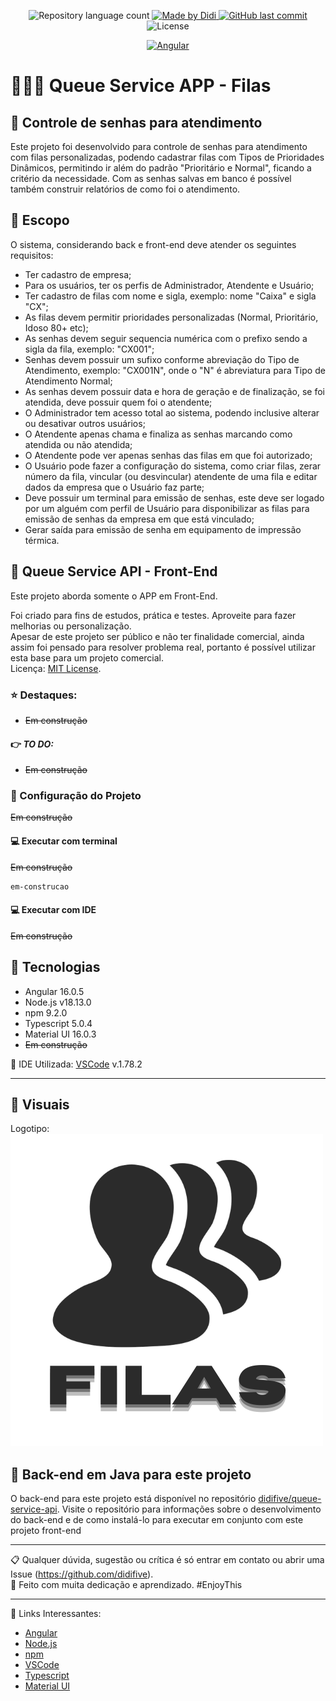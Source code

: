 <p align="center">
 <img alt="Repository language count" src="https://img.shields.io/github/languages/count/didifive/queue-service-app">
    <a href="https://www.linkedin.com/in/luis-carlos-zancanela/">
        <img alt="Made by Didi" src="https://img.shields.io/badge/made%20by-Didi-green">
    </a> 
    <a href="https://github.com/didifive/queue-service-app/commits/master">
        <img alt="GitHub last commit" src="https://img.shields.io/github/last-commit/didifive/queue-service-app?color=blue">
    </a>
    <img alt="License" src="https://img.shields.io/badge/license-MIT-brightgreen?color=blue">
</p>

<p align="center">
 <a href="https://angular.io/">
   <img alt="Angular" src="https://img.shields.io/static/v1?color=red&label=Dev&message=Angular&style=for-the-badge&logo=Angular">
 </a>
</p>

# 🚶🚶🚶 Queue Service APP - Filas

## 💾 Controle de senhas para atendimento

Este projeto foi desenvolvido para controle de senhas para atendimento com filas personalizadas, podendo cadastrar filas
com Tipos de Prioridades Dinâmicos, permitindo ir além do padrão "Prioritário e Normal", ficando a critério da necessidade.
Com as senhas salvas em banco é possível também construir relatórios de como foi o atendimento.

## 📼 Escopo

O sistema, considerando back e front-end deve atender os seguintes requisitos:

- Ter cadastro de empresa;
- Para os usuários, ter os perfis de Administrador, Atendente e Usuário;
- Ter cadastro de filas com nome e sigla, exemplo: nome "Caixa" e sigla "CX";
- As filas devem permitir prioridades personalizadas (Normal, Prioritário, Idoso 80+ etc);
- As senhas devem seguir sequencia numérica com o prefixo sendo a sigla da fila, exemplo: "CX001";
- Senhas devem possuir um sufixo conforme abreviação do Tipo de Atendimento, exemplo: "CX001N", onde o "N" é abreviatura
  para Tipo de Atendimento Normal;
- As senhas devem possuir data e hora de geração e de finalização, se foi atendida, deve possuir quem foi o atendente;
- O Administrador tem acesso total ao sistema, podendo inclusive alterar ou desativar outros usuários;
- O Atendente apenas chama e finaliza as senhas marcando como atendida ou não atendida;
- O Atendente pode ver apenas senhas das filas em que foi autorizado;
- O Usuário pode fazer a configuração do sistema, como criar filas, zerar número da fila, vincular (ou desvincular)
  atendente de uma fila e editar dados da empresa que o Usuário faz parte;
- Deve possuir um terminal para emissão de senhas, este deve ser logado por um alguém com perfil de Usuário para
  disponibilizar as filas para emissão de senhas da empresa em que está vinculado;
- Gerar saída para emissão de senha em equipamento de impressão térmica.

## 📱 Queue Service API - Front-End

Este projeto aborda somente o APP em Front-End.  

Foi criado para fins de estudos, prática e testes. Aproveite para fazer melhorias ou personalização.  
Apesar de este projeto ser público e não ter finalidade comercial, ainda assim foi pensado para resolver problema real,
portanto é possível utilizar esta base para um projeto comercial.  
Licença: [MIT License](https://mit-license.org/).  

### ⭐ Destaques:

- ~~Em construção~~

#### 👉 _TO DO:_

- ~~Em construção~~

### 📗 Configuração do Projeto

~~Em construção~~

#### 💻 Executar com terminal

~~Em construção~~

```bash
em-construcao
```

#### 💻 Executar com IDE

~~Em construção~~

## 🔧 Tecnologias

- Angular 16.0.5
- Node.js v18.13.0
- npm 9.2.0
- Typescript 5.0.4
- Material UI 16.0.3
- ~~Em construção~~

🔨 IDE Utilizada: [VSCode] v.1.78.2

---

## 🎨 Visuais

Logotipo:  
![Filas Logo](docs/logotipo.png?raw=true "Filas Logo")  


## 📜 Back-end em Java para este projeto

O back-end para este projeto está disponível no repositório [didifive/queue-service-api]. Visite o repositório para informações sobre o desenvolvimento do back-end e de como instalá-lo para executar em conjunto com este projeto front-end

---

📋 Qualquer dúvida, sugestão ou crítica é só entrar em contato ou abrir uma Issue (https://github.com/didifive).  
💚 Feito com muita dedicação e aprendizado. #EnjoyThis

---

📎 Links Interessantes:

* [Angular]
* [Node.js]
* [npm]
* [VSCode]
* [Typescript]
* [Material UI]

[Angular]: https://angular.io/
[Node.js]: https://nodejs.org/en
[npm]: https://www.npmjs.com/
[VSCode]: https://code.visualstudio.com/
[Typescript]: https://www.typescriptlang.org/
[Material UI]: https://material.angular.io/
[didifive/queue-service-api]: https://github.com/didifive/queue-service-api
[didifive/queue-service-app]: https://github.com/didifive/queue-service-app